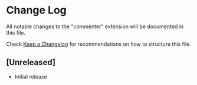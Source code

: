 # Change Log

All notable changes to the "commenter" extension will be documented in this file.

Check [Keep a Changelog](http://keepachangelog.com/) for recommendations on how to structure this file.

## [Unreleased]

- Initial release